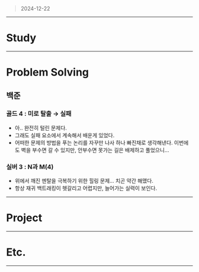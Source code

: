 > 2024-12-22
> 

---

# Study

---

# Problem Solving

## 백준

### 골드 4 : 미로 탈출 → 실패

- 아.. 완전히 털린 문제다.
- 그래도 실패 요소에서 계속해서 배운게 있었다.
- 어떠한 문제의 방법을 푸는 논리를 자꾸만 나사 하나 빠진채로 생각해낸다. 이번에도 벽을 부수면 갈 수 있지만, 안부수면 못가는 길은 배제하고 풀었으니…

### 실버 3 : N과 M(4)

- 위에서 깨진 멘탈을 극복하기 위한 힐링 문제… 치곤 약간 해맸다.
- 항상 재귀 백트래킹이 헷갈리고 어렵지만, 늘어가는 실력이 보인다.

---

# Project

---

# Etc.

---

